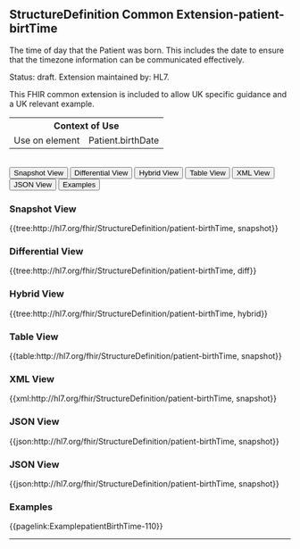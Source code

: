 ## StructureDefinition Common Extension-patient-birtTime

The time of day that the Patient was born. This includes the date to ensure that the timezone information can be communicated effectively.

Status: draft. Extension maintained by: HL7.

This FHIR common extension is included to allow UK specific guidance and a UK relevant example. 

<table id="assets">
<tr>
<th colspan="2">Context of Use</th>
</tr>
<tr>
<td>Use on element</td>
<td>Patient.birthDate</td>
</tr>
</table>
<br/>


<div class="tab">
 <button class="tablinks active" onclick="openTab(event, 'Snapshot View')">Snapshot View</button>
  <button class="tablinks" onclick="openTab(event, 'Differential View')">Differential View</button>
  <button class="tablinks" onclick="openTab(event, 'Hybrid View')">Hybrid View</button>
   <button class="tablinks" onclick="openTab(event, 'Table View')">Table View</button>
   <button class="tablinks" onclick="openTab(event, 'XML View')">XML View</button>
   <button class="tablinks" onclick="openTab(event, 'JSON View')">JSON View</button>
  <button class="tablinks" onclick="openTab(event, 'Examples')">Examples</button>
</div>

<div id="Snapshot View" class="tabcontent" style="display:block">
  <h3>Snapshot View</h3>
{{tree:http://hl7.org/fhir/StructureDefinition/patient-birthTime, snapshot}}
</div>

<div id="Differential View" class="tabcontent">
  <h3>Differential View</h3>
{{tree:http://hl7.org/fhir/StructureDefinition/patient-birthTime, diff}}
</div>

<div id="Hybrid View" class="tabcontent">
  <h3>Hybrid View</h3>
{{tree:http://hl7.org/fhir/StructureDefinition/patient-birthTime, hybrid}}
</div>

<div id="Table View" class="tabcontent">
  <h3>Table View</h3>
{{table:http://hl7.org/fhir/StructureDefinition/patient-birthTime, snapshot}}
</div>
<div id="XML View" class="tabcontent">
  <h3>XML View</h3>
{{xml:http://hl7.org/fhir/StructureDefinition/patient-birthTime, snapshot}}
</div>
<div id="JSON View" class="tabcontent">
  <h3>JSON View</h3>
{{json:http://hl7.org/fhir/StructureDefinition/patient-birthTime, snapshot}}
</div>
<div id="JSON View" class="tabcontent">
  <h3>JSON View</h3>
{{json:http://hl7.org/fhir/StructureDefinition/patient-birthTime, snapshot}}
</div>
<div id="Examples" class="tabcontent">
  <h3>Examples</h3>
  {{pagelink:ExamplepatientBirthTime-110}}
</div>

---
